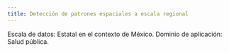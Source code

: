 ```yaml
---
title: Detección de patrones espaciales a escala regional
---
```


Escala de datos:  Estatal en el contexto de México.
Dominio de aplicación: Salud pública.


